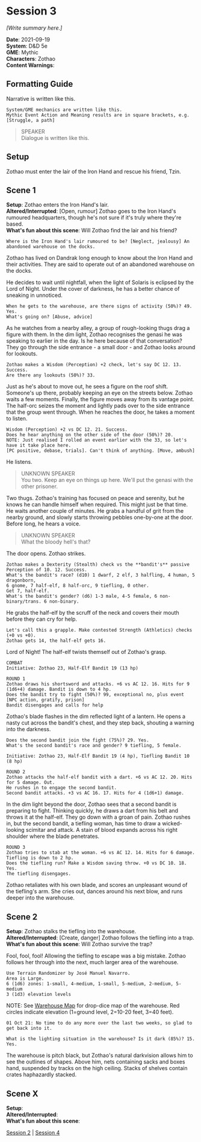 # Session 3

*[Write summary here.]*

**Date**: 2021-09-19  
**System**: D&D 5e  
**GME**: Mythic  
**Characters**: Zothao  
**Content Warnings**:   

## Formatting Guide

Narrative is written like this.

    System/GME mechanics are written like this.  
    Mythic Event Action and Meaning results are in square brackets, e.g. [Struggle, a path]

> SPEAKER  
> Dialogue is written like this.  

## Setup

Zothao must enter the lair of the Iron Hand and rescue his friend, Tzin.






## Scene 1
**Setup**: Zothao enters the Iron Hand's lair.  
**Altered/Interrupted**: [Open, rumour] Zothao goes to the Iron Hand's rumoured headquarters, though he's not sure if it's truly where they're based.  
**What's fun about this scene**: Will Zothao find the lair and his friend?  

    Where is the Iron Hand's lair rumoured to be? [Neglect, jealousy] An abandoned warehouse on the docks.

Zothao has lived on Dandrak long enough to know about the Iron Hand and their activities. They are said to operate out of an abandoned warehouse on the docks.

He decides to wait until nightfall, when the light of Solaris is eclipsed by the Lord of Night. Under the cover of darkness, he has a better chance of sneaking in unnoticed.

    When he gets to the warehouse, are there signs of activity (50%)? 49. Yes.  
    What's going on? [Abuse, advice]

As he watches from a nearby alley, a group of rough-looking thugs drag a figure with them. In the dim light, Zothao recognises the genasi he was speaking to earlier in the day. Is he here because of that conversation? They go through the side entrance - a small door - and Zothao looks around for lookouts.

    Zothao makes a Wisdom (Perception) +2 check, let's say DC 12. 13. Success.  
    Are there any lookouts (50%)? 33.

Just as he's about to move out, he sees a figure on the roof shift. Someone's up there, probably keeping an eye on the streets below. Zothao waits a few moments. Finally, the figure moves away from its vantage point. The half-orc seizes the moment and lightly pads over to the side entrance that the group went through. When he reaches the door, he takes a moment to listen.

    Wisdom (Perception) +2 vs DC 12. 21. Success.  
    Does he hear anything on the other side of the door (50%)? 20.  
    NOTE: Just realised I rolled an event earlier with the 33, so let's have it take place here.  
    [PC positive, debase, trials]. Can't think of anything. [Move, ambush]

He listens.

> UNKNOWN SPEAKER  
> You two. Keep an eye on things up here. We'll put the genasi with the other prisoner.

Two thugs. Zothao's training has focused on peace and serenity, but he knows he can handle himself when required. This might just be that time. He waits another couple of minutes. He grabs a handful of grit from the nearby ground, and slowly starts throwing pebbles one-by-one at the door. Before long, he hears a voice.

> UNKNOWN SPEAKER  
> What the bloody hell's that?

The door opens. Zothao strikes.

    Zothao makes a Dexterity (Stealth) check vs the **bandit's** passive Perception of 10. 12. Success.
    What's the bandit's race? (d10) 1 dwarf, 2 elf, 3 halfling, 4 human, 5 dragonborn,  
    6 gnome, 7 half-elf, 8 half-orc, 9 tiefling, 0 other.
    Get 7, half-elf.
    What's the bandit's gender? (d6) 1-3 male, 4-5 female, 6 non-binary/trans. 6 non-binary.

He grabs the half-elf by the scruff of the neck and covers their mouth before they can cry for help.

    Let's call this a grapple. Make contested Strength (Athletics) checks (+0 vs +0).  
    Zothao gets 14, the half-elf gets 16.

Lord of Night! The half-elf twists themself out of Zothao's grasp.

    COMBAT  
    Initiative: Zothao 23, Half-Elf Bandit 19 (13 hp)

    ROUND 1  
    Zothao draws his shortsword and attacks. +6 vs AC 12. 16. Hits for 9 (1d6+4) damage. Bandit is down to 4 hp.  
    Does the bandit try to fight (50%)? 99, exceptional no, plus event [NPC action, gratify, prison]  
    Bandit disengages and calls for help

Zothao's blade flashes in the dim reflected light of a lantern. He opens a nasty cut across the bandit's chest, and they step back, shouting a warning into the darkness.

    Does the second bandit join the fight (75%)? 29. Yes.  
    What's the second bandit's race and gender? 9 tiefling, 5 female.

    Initiative: Zothao 23, Half-Elf Bandit 19 (4 hp), Tiefling Bandit 10 (8 hp)

    ROUND 2  
    Zothao attacks the half-elf bandit with a dart. +6 vs AC 12. 20. Hits for 5 damage. Out.
    He rushes in to engage the second bandit.
    Second bandit attacks. +3 vs AC 16. 17. Hits for 4 (1d6+1) damage.

In the dim light beyond the door, Zothao sees that a second bandit is preparing to fight. Thinking quickly, he draws a dart from his belt and throws it at the half-elf. They go down with a groan of pain. Zothao rushes in, but the second bandit, a tiefling woman, has time to draw a wicked-looking scimitar and attack. A stain of blood expands across his right shoulder where the blade penetrates.

    ROUND 3  
    Zothao tries to stab at the woman. +6 vs AC 12. 14. Hits for 6 damage. Tiefling is down to 2 hp.
    Does the tiefling run? Make a Wisdom saving throw. +0 vs DC 10. 18. Yes.
    The tiefling disengages.

Zothao retaliates with his own blade, and scores an unpleasant wound of the tiefling's arm. She cries out, dances around his next blow, and runs deeper into the warehouse.





## Scene 2
**Setup**: Zothao stalks the tiefling into the warehouse.   
**Altered/Interrupted**: [Create, danger] Zothao follows the tiefling into a trap.  
**What's fun about this scene**: Will Zothao survive the trap?

Fool, fool, fool! Allowing the tiefling to escape was a big mistake. Zothao follows her through into the next, much larger area of the warehouse.

    Use Terrain Randomizer by José Manuel Navarro.
    Area is Large.
    6 (1d6) zones: 1-small, 4-medium, 1-small, 5-medium, 2-medium, 5-medium
    3 (1d3) elevation levels

NOTE: See [Warehouse Map](https://github.com/jimmyturnip/dragon-wing-5e/blob/master/warehouse-terrain-randomizer.jpg) for drop-dice map of the warehouse. Red circles indicate elevation (1=ground level, 2=10-20 feet, 3=40 feet).

    01 Oct 21: No time to do any more over the last two weeks, so glad to get back into it.

    What is the lighting situation in the warehouse? Is it dark (85%)? 15. Yes.

The warehouse is pitch black, but Zothao's natural darkvision allows him to see the outlines of shapes. Above him, nets containing sacks and boxes hand, suspended by tracks on the high ceiling. Stacks of shelves contain crates haphazardly stacked.


## Scene X
**Setup**:  
**Altered/Interrupted**:  
**What's fun about this scene**:  


[Session 2](https://github.com/jimmyturnip/dragon-wing-5e/blob/master/session-02.md) | [Session 4](https://github.com/jimmyturnip/dragon-wing-5e/blob/master/session-04.md)